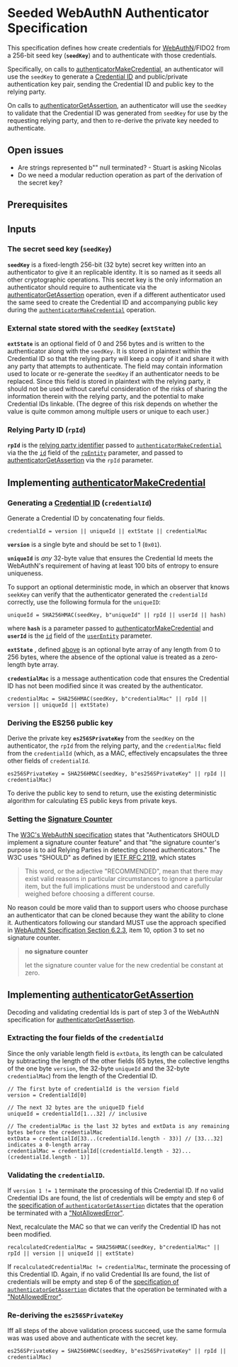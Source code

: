 # Seeded WebAuthN Authenticator Specification

This specification defines how create credentials for [WebAuthN]((https://www.w3.org/TR/webauthn))/FIDO2 from a 256-bit seed key (**`seedKey`**) and to authenticate with those credentials.

Specifically, on calls to [authenticatorMakeCredential](https://www.w3.org/TR/webauthn/#op-make-cred), an authenticator will use the `seedKey` to generate a [Credential ID](https://www.w3.org/TR/webauthn/#credential-id) and public/private authentication key pair, sending the Credential ID and public key to the relying party.

On calls to [authenticatorGetAssertion](https://www.w3.org/TR/webauthn/#op-get-assertion), an authenticator will use the `seedKey` to validate that the Credential ID was generated from `seedKey` for use by the requesting relying party, and then to re-derive the private key needed to authenticate.


## Open issues

 - Are strings represented b"" null terminated? - Stuart is asking Nicolas
  - Do we need a modular reduction operation as part of the derivation of the secret key?

## Prerequisites

## Inputs

### The secret seed key (**`seedKey`**)

**`seedKey`** is a fixed-length 256-bit (32 byte) secret key written into an authenticator to give it an replicable identity. It is so named as it seeds all other cryptographic operations.
This secret key is the only information an authenticator should require to authenticate via the [authenticatorGetAssertion](https://www.w3.org/TR/webauthn/#op-get-assertion) operation, even if a different authenticator used the same seed to create the Credential ID and accompanying public key during the [`authenticatorMakeCredential`](https://www.w3.org/TR/webauthn/#op-make-cred) operation.

### External state stored with the `seedKey` (**`extState`**)

**`extState`** is an optional field of 0 and 256 bytes and is written to the authenticator along with the `seedKey`.  It is stored in plaintext within the Credential ID so that the relying party will keep a copy of it and share it with any party that attempts to authenticate. The field may contain information used to locate or re-generate the `seedKey` if an authenticator needs to be replaced.  Since this field is stored in plaintext with the relying party, it should not be used without careful consideration of the risks of sharing the information therein with the relying party, and the potential to make Credential IDs linkable.  (The degree of this risk depends on whether the value is quite common among multiple users or unique to each user.)

### Relying Party ID (**`rpId`**)

**`rpId`** is the [relying party identifier](https://www.w3.org/TR/webauthn/#relying-party-identifier) passed to [`authenticatorMakeCredential`](https://www.w3.org/TR/webauthn/#op-make-cred) via the the [`id`](https://www.w3.org/TR/webauthn/#dom-publickeycredentialrpentity-id) field of the [`rpEntity`](https://www.w3.org/TR/webauthn/#dictionary-pkcredentialentity) parameter, and passed to [authenticatorGetAssertion](https://www.w3.org/TR/webauthn/#op-get-assertion) via the  `rpId` parameter. 

## Implementing [authenticatorMakeCredential](https://www.w3.org/TR/webauthn/#op-make-cred)

### Generating a [Credential ID](https://www.w3.org/TR/webauthn/#credential-id) (**`credentialId`**)

Generate a Credential ID by concatenating four fields.

```
credentialId = version || uniqueId || extState || credentialMac
```

**`version`** is a single byte and should be set to 1 (`0x01`).

**`uniqueId`** is _any_ 32-byte value that ensures the Credential Id meets the WebAuthN's requirement of having at least 100 bits of entropy to ensure uniqueness.

To support an optional deterministic mode, in which an observer that knows `seekKey` can verify that the authenticator generated the `credentialId` correctly, use the following formula for the `uniqueID`:

```
uniqueId = SHA256HMAC(seedKey, b"uniqueId" || rpId || userId || hash)
```

where **`hash`** is a parameter passed to [authenticatorMakeCredential](https://www.w3.org/TR/webauthn/#op-make-cred) and **`userId`** is the [`id`](https://www.w3.org/TR/webauthn/#dom-publickeycredentialrpentity-id) field of the [`userEntity`](https://www.w3.org/TR/webauthn/#dictdef-publickeycredentialuserentity) parameter.

**`extState`** , defined [above](#Inputs) is an optional byte array of any length from 0 to 256 bytes, where the absence of the optional value is treated as a zero-length byte array.


**`credentialMac`** is a message authentication code that ensures the Credential ID has not been modified since it was created by the authenticator.

```
credentialMac = SHA256HMAC(seedKey, b"credentialMac" || rpId || version || uniqueId || extState)
```

### Deriving the ES256 public key

Derive the private key **`es256SPrivateKey`**  from the `seedKey` on the authenticator, the `rpId` from the relying party, and the `credentialMac` field from the `credentialId` (which, as a MAC, effectively encapsulates the three other fields of `credentialId`.

```
es256SPrivateKey = SHA256HMAC(seedKey, b"es256SPrivateKey" || rpId || credentialMac)
```

To derive the public key to send to return, use the existing deterministic algorithm for calculating ES public keys from private keys.



### Setting the [Signature Counter](https://www.w3.org/TR/webauthn/#signature-counter)

The [W3C's WebAuthN specification](https://www.w3.org/TR/webauthn/#signature-counter) states that "Authenticators SHOULD implement a signature counter feature" and that "the signature counter's purpose is to aid Relying Parties in detecting cloned authenticators."  The W3C uses "SHOULD" as defined by [IETF RFC 2119](https://www.ietf.org/rfc/rfc2119.txt), which states

> This word, or the adjective "RECOMMENDED", mean that there may exist valid reasons in particular circumstances to ignore a particular item, but the full implications must be understood and carefully weighed before choosing a different course.

No reason could be more valid than to support users who choose purchase an authenticator that can be cloned because they want the ability to clone it.  Authenticators following our standard MUST use the approach specified in [WebAuthN Specification Section 6.2.3](https://www.w3.org/TR/webauthn/#op-make-cred), item 10, option 3 to set no signature counter.

> **no signature counter**
>
> let the signature counter value for the new credential be constant at zero.


## Implementing [authenticatorGetAssertion](https://www.w3.org/TR/webauthn/#op-get-assertion)

Decoding and validating credential Ids is part of step 3 of the WebAuthN specification for [authenticatorGetAssertion](https://www.w3.org/TR/webauthn/#op-get-assertion).

### Extracting the four fields of the `credentialId`

Since the only variable length field is `extData`, its length can be calculated by subtracting the length of the other fields (65 bytes, the collective lengths of the one byte `version`, the 32-byte `uniqueId` and the 32-byte `credentialMac`) from the length of the Credential ID.

```
// The first byte of credentialId is the version field
version = CredentialId[0]

// The next 32 bytes are the uniqueID field
uniqueId = credentialId[1...32] // inclusive

// The credentialMac is the last 32 bytes and extData is any remaining bytes before the credentialMac
extData = credentialId[33...(credentialId.length - 33)] // [33...32] indicates a 0-length array
credentialMac = credentialId[(credentialId.length - 32)...(credentialId.length - 1)]
```

### Validating the `credentialID`.

If `version 1 != 1` terminate the processing of this Credential ID. If no valid Credential IDs are found, the list of credentials will be empty and step 6 of the [specification of `authenticatorGetAssertion`](https://www.w3.org/TR/webauthn/#op-get-assertion) dictates that the operation be terminated with a ["NotAllowedError"](https://heycam.github.io/webidl/#notallowederror).

Next, recalculate the MAC so that we can verify the Credential ID has not been modified.

```
recalculatedCredentialMac = SHA256HMAC(seedKey, b"credentialMac" || rpId || version || uniqueId || extState)
```

If `recalculatedCredentialMac != credentialMac`, terminate the processing of this Credential ID.  Again, if no valid Credential IIs are found, the list of credentials will be empty and step 6 of the [specification of `authenticatorGetAssertion`](https://www.w3.org/TR/webauthn/#op-get-assertion) dictates that the operation be terminated with a ["NotAllowedError"](https://heycam.github.io/webidl/#notallowederror).


### Re-deriving the **`es256SPrivateKey`**

Iff all steps of the above validation process succeed, use the same formula was was used above and authenticate with the secret key.

```
es256SPrivateKey = SHA256HMAC(seedKey, b"es256SPrivateKey" || rpId || credentialMac)
```
